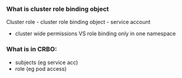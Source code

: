 ### What is cluster role binding object
Cluster role - cluster role binding object - service account

- cluster wide permissions VS role binding only in one namespace

### What is in CRBO:
- subjects (eg service acc)
- role (eg pod access)

